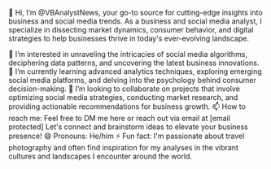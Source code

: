 
👋 Hi, I’m @VBAnalystNews, your go-to source for cutting-edge insights into business and social media trends. As a business and social media analyst, I specialize in dissecting market dynamics, consumer behavior, and digital strategies to help businesses thrive in today's ever-evolving landscape.

👀 I’m interested in unraveling the intricacies of social media algorithms, deciphering data patterns, and uncovering the latest business innovations.
🌱 I’m currently learning advanced analytics techniques, exploring emerging social media platforms, and delving into the psychology behind consumer decision-making.
💞️ I’m looking to collaborate on projects that involve optimizing social media strategies, conducting market research, and providing actionable recommendations for business growth.
📫 How to reach me: Feel free to DM me here or reach out via email at [email protected] Let's connect and brainstorm ideas to elevate your business presence!
😄 Pronouns: He/him
⚡ Fun fact: I'm passionate about travel photography and often find inspiration for my analyses in the vibrant cultures and landscapes I encounter around the world.

<!---
VBAnalystNews/VBAnalystNews is a ✨ special ✨ repository because its `README.md` (this file) appears on your GitHub profile.
You can click the Preview link to take a look at your changes.
--->

